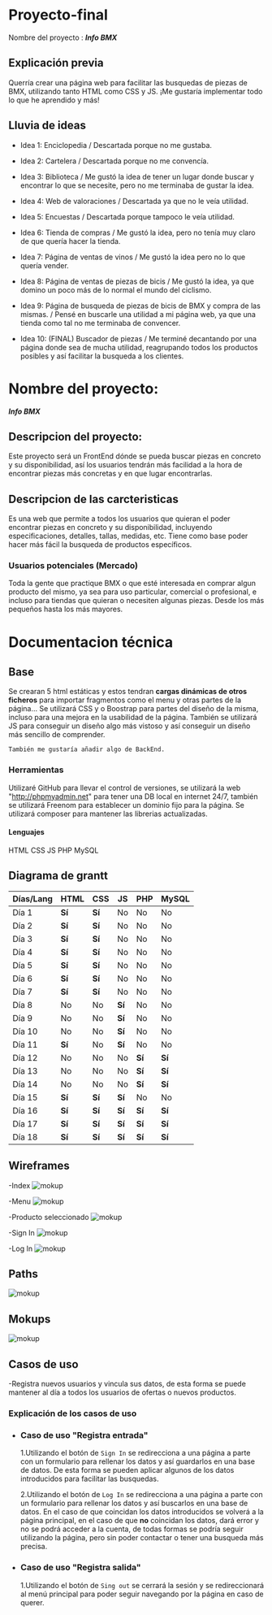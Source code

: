 # Proyecto-final

Nombre del proyecto : **_Info BMX_**

## Explicación previa

Querría crear una página web para facilitar las busquedas de piezas de BMX, utilizando tanto HTML como CSS y JS. ¡Me gustaría implementar todo lo que he aprendido y más!

## Lluvia de ideas

- Idea 1:
  Enciclopedia
  / Descartada porque no me gustaba.

- Idea 2:
  Cartelera
  / Descartada porque no me convencía.

- Idea 3:
  Biblioteca
  / Me gustó la idea de tener un lugar donde buscar y encontrar lo que se necesite, pero no me terminaba de gustar la idea.

- Idea 4:
  Web de valoraciones
  / Descartada ya que no le veía utilidad.

- Idea 5:
  Encuestas
  / Descartada porque tampoco le veía utilidad.

- Idea 6:
  Tienda de compras
  / Me gustó la idea, pero no tenía muy claro de que quería hacer la tienda.

- Idea 7:
  Página de ventas de vinos
  / Me gustó la idea pero no lo que quería vender.

- Idea 8:
  Página de ventas de piezas de bicis
  / Me gustó la idea, ya que domino un poco más de lo normal el mundo del ciclismo.

- Idea 9:
  Página de busqueda de piezas de bicis de BMX y compra de las mismas.
  / Pensé en buscarle una utilidad a mi página web, ya que una tienda como tal no me terminaba de convencer.

- Idea 10: (FINAL)
  Buscador de piezas
  / Me terminé decantando por una página donde sea de mucha utilidad, reagrupando todos los productos posibles y así facilitar la busqueda a los clientes.

# Nombre del proyecto:

**_Info BMX_**

## Descripcion del proyecto:

Este proyecto será un FrontEnd dónde se pueda buscar piezas en concreto y su disponibilidad, así los usuarios tendrán más facilidad a la hora de encontrar piezas más concretas y en que lugar encontrarlas.

## Descripcion de las carcteristicas

Es una web que permite a todos los usuarios que quieran el poder encontrar piezas en concreto y su disponibilidad, incluyendo especificaciones, detalles, tallas, medidas, etc. Tiene como base poder hacer más fácil la busqueda de productos específicos.

### Usuarios potenciales (Mercado)

Toda la gente que practique BMX o que esté interesada en comprar algun producto del mismo, ya sea para uso particular, comercial o profesional, e incluso para tiendas que quieran o necesiten algunas piezas. Desde los más pequeños hasta los más mayores.

# Documentacion técnica

## Base

Se crearan 5 html estáticas y estos tendran **cargas dinámicas de otros ficheros** para importar fragmentos como el menu y otras partes de la página...
Se utilizará CSS y o Boostrap para partes del diseño de la misma, incluso para una mejora en la usabilidad de la página.
También se utilizará JS para conseguir un diseño algo más vistoso y así conseguir un diseño más sencillo de comprender.

`También me gustaría añadir algo de BackEnd.`

### Herramientas

Utilizaré GitHub para llevar el control de versiones, se utilizará la web "http://phpmyadmin.net" para tener una DB local en internet 24/7, también se utilizará Freenom para establecer un dominio fijo para la página.
Se utilizará composer para mantener las librerias actualizadas.

#### Lenguajes

HTML
CSS
JS
PHP
MySQL

## Diagrama de grantt

| Días/Lang | HTML   | CSS    | JS     | PHP    | MySQL  |
| --------- | ------ | ------ | ------ | ------ | ------ |
| Día 1     | **Sí** | **Sí** | No     | No     | No     |
| Día 2     | **Sí** | **Sí** | No     | No     | No     |
| Día 3     | **Sí** | **Sí** | No     | No     | No     |
| Día 4     | **Sí** | **Sí** | No     | No     | No     |
| Día 5     | **Sí** | **Sí** | No     | No     | No     |
| Día 6     | **Sí** | **Sí** | No     | No     | No     |
| Día 7     | **Sí** | **Sí** | No     | No     | No     |
| Día 8     | No     | No     | **Sí** | No     | No     |
| Día 9     | No     | No     | **Sí** | No     | No     |
| Día 10    | No     | No     | **Sí** | No     | No     |
| Día 11    | **Sí** | No     | **Sí** | No     | No     |
| Día 12    | No     | No     | No     | **Sí** | **Sí** |
| Día 13    | No     | No     | No     | **Sí** | **Sí** |
| Día 14    | No     | No     | No     | **Sí** | **Sí** |
| Día 15    | **Sí** | **Sí** | **Sí** | No     | No     |
| Día 16    | **Sí** | **Sí** | **Sí** | **Sí** | **Sí** |
| Día 17    | **Sí** | **Sí** | **Sí** | **Sí** | **Sí** |
| Día 18    | **Sí** | **Sí** | **Sí** | **Sí** | **Sí** |

## Wireframes

-Index
![mokup](./index.png)

-Menu
![mokup](./menu.png)

-Producto seleccionado
![mokup](./producto.png)

-Sign In
![mokup](./sigin.png)

-Log In
![mokup](./login.png)

## Paths

![mokup](./path1.png)

## Mokups

![mokup](./Mokup1.png)

## Casos de uso

-Registra nuevos usuarios y vincula sus datos, de esta forma se puede mantener al día a todos los usuarios de ofertas o nuevos productos.

### Explicación de los casos de uso

- ### Caso de uso "Registra entrada"

  1.Utilizando el botón de `Sign In` se redirecciona a una página a parte con un formulario para rellenar los datos y así guardarlos en una base de datos. De esta forma se pueden aplicar algunos de los datos introducidos para facilitar las busquedas.

  2.Utilizando el botón de `Log In` se redirecciona a una página a parte con un formulario para rellenar los datos y así buscarlos en una base de datos. En el caso de que coincidan los datos introducidos se volverá a la página principal, en el caso de que **no** coincidan los datos, dará error y no se podrá acceder a la cuenta, de todas formas se podría seguir utilizando la página, pero sin poder contactar o tener una busqueda más precisa.

- ### Caso de uso "Registra salida"

  1.Utilizando el botón de `Sing out` se cerrará la sesión y se redireccionará al menú principal para poder seguir navegando por la página en caso de querer.
